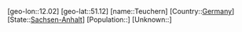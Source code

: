 ﻿---
location: [51.12,12.02]
type: City
tags:
- geo/City


SpocWebEntityId: 34836
isDeleted: false
confidential: public

---
[geo-lon::12.02]
[geo-lat::51.12]
[name::Teuchern]
[Country::[Germany](geo/Continent/Europe/Germany.md)]
[State::[Sachsen-Anhalt](geo/Continent/Europe/Germany/Sachsen-Anhalt.md)]
[Population::]
[Unknown::]

